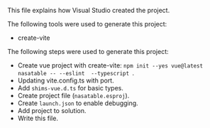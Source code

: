 This file explains how Visual Studio created the project.

The following tools were used to generate this project:
- create-vite

The following steps were used to generate this project:
- Create vue project with create-vite: `npm init --yes vue@latest nasatable -- --eslint  --typescript `.
- Updating vite.config.ts with port.
- Add `shims-vue.d.ts` for basic types.
- Create project file (`nasatable.esproj`).
- Create `launch.json` to enable debugging.
- Add project to solution.
- Write this file.
